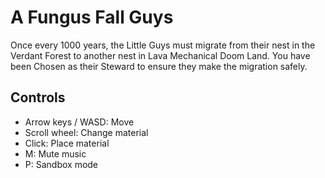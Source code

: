 # A Fungus Fall Guys

Once every 1000 years, the Little Guys must migrate from their nest in the Verdant Forest to another nest in Lava Mechanical Doom Land. You have been Chosen as their Steward to ensure they make the migration safely.

## Controls
* Arrow keys / WASD: Move
* Scroll wheel: Change material
* Click: Place material
* M: Mute music
* P: Sandbox mode
